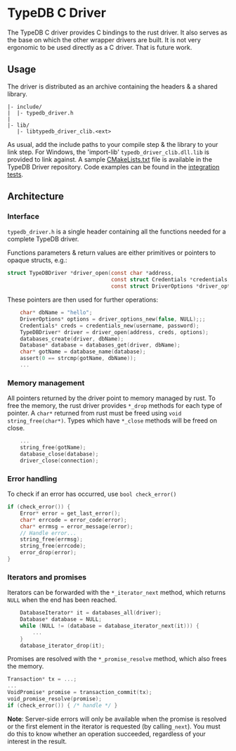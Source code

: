 # TypeDB C Driver
The TypeDB C driver provides C bindings to the rust driver. 
It also serves as the base on which the other wrapper drivers are built.
It is not very ergonomic to be used directly as a C driver. That is future work.

## Usage
The driver is distributed as an archive containing the headers & a shared library.
```
|- include/
|  |- typedb_driver.h
|
|- lib/
   |- libtypedb_driver_clib.<ext>
```

As usual, add the include paths to your compile step & the library to your link step. For Windows, the 'import-lib' `typedb_driver_clib.dll.lib` is provided to link against.
A sample [CMakeLists.txt](https://github.com/typedb/typedb-driver/blob/master/c/tests/assembly/CMakeLists.txt) file is available in the TypeDB Driver repository.
Code examples can be found in the [integration tests](https://github.com/typedb/typedb-driver/blob/master/c/tests/integration/driver_test.c). 

## Architecture
### Interface
`typedb_driver.h` is a single header containing all the functions needed for a complete TypeDB driver.

Functions parameters & return values are either primitives or pointers to opaque structs, e.g.:
```c
struct TypeDBDriver *driver_open(const char *address,
                                 const struct Credentials *credentials,
                                 const struct DriverOptions *driver_options);
``` 

These pointers are then used for further operations:
```c
    char* dbName = "hello";
    DriverOptions* options = driver_options_new(false, NULL);;;
    Credentials* creds = credentials_new(username, password);
    TypeDBDriver* driver = driver_open(address, creds, options);
    databases_create(driver, dbName);
    Database* database = databases_get(driver, dbName);
    char* gotName = database_name(database);
    assert(0 == strcmp(gotName, dbName));
    ...
```

### Memory management
All pointers returned by the driver point to memory managed by rust. 
To free the memory, the rust driver provides `*_drop` methods for each type of pointer.
A `char*` returned from rust must be freed using `void string_free(char*)`.
Types which have `*_close` methods will be freed on close. 
```c
    ...
    string_free(gotName);
    database_close(database);
    driver_close(connection);
```

### Error handling
To check if an error has occurred, use `bool check_error()`
```c
if (check_error()) {
    Error* error = get_last_error();
    char* errcode = error_code(error);
    char* errmsg = error_message(error);
    // Handle error...
    string_free(errmsg);
    string_free(errcode);
    error_drop(error);
}
```

### Iterators and promises
Iterators can be forwarded with the `*_iterator_next` method,
which returns `NULL` when the end has been reached.
```c
    DatabaseIterator* it = databases_all(driver);
    Database* database = NULL;
    while (NULL != (database = database_iterator_next(it))) {
        ...
    }
    database_iterator_drop(it);
```
Promises are resolved with the `*_promise_resolve` method, which also frees the memory.
```c
Transaction* tx = ...;
...
VoidPromise* promise = transaction_commit(tx); 
void_promise_resolve(promise);
if (check_error()) { /* handle */ }
```
**Note**: Server-side errors will only be available when the promise is resolved 
or the first element in the iterator is requested (by calling`_next`). You must do this to 
know whether an operation succeeded, regardless of your interest in the result. 
